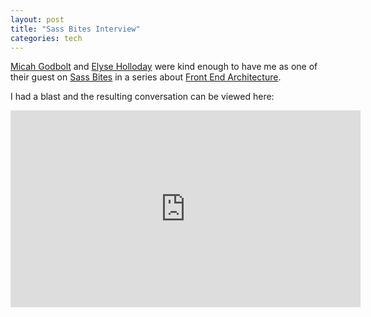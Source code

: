 ```yaml
---
layout: post
title: "Sass Bites Interview"
categories: tech
---
```


[Micah Godbolt](https://twitter.com/micahgodbolt) and [Elyse Holloday](https://twitter.com/elyseholladay) were kind enough to have me as one of their guest on [Sass Bites](https://www.youtube.com/user/sassbites) in a series about [Front End Architecture](https://github.com/micahgodbolt/front-end-architecture).

I had a blast and the resulting conversation can be viewed here:

<iframe width="560" height="315" src="https://www.youtube.com/embed/YoriXiaviCE" frameborder="0" allowfullscreen></iframe>
